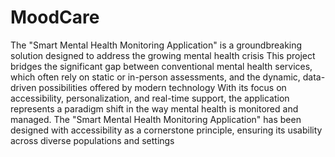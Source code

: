 # MoodCare

 The "Smart Mental Health Monitoring Application" is a groundbreaking solution designed to address the growing mental health crisis 
 This project bridges the significant gap between conventional mental health services, which often rely on static or in-person assessments, and the dynamic, data-driven possibilities offered by modern technology
 With its focus on accessibility, personalization, and real-time support, the application represents a paradigm shift in the way mental health is monitored and managed.
 The "Smart Mental Health Monitoring Application" has been designed with accessibility as a cornerstone principle, ensuring its usability across diverse populations and settings

